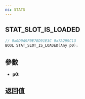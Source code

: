 ```yaml
---
ns: STATS
---
```

## STAT_SLOT_IS_LOADED

```c
// 0x0D0A9F0E7BD91E3C 0x7A299C13
BOOL STAT_SLOT_IS_LOADED(Any p0);
```


## 參數
* **p0**: 

## 返回值
